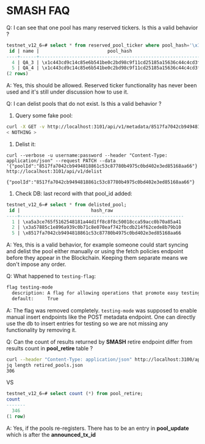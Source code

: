 # SMASH FAQ

Q: I can see that one pool has many reserved tickers. Is this a valid behavior ?

```sql
testnet_v12_6=# select * from reserved_pool_ticker where pool_hash='\x1c443cd9c14c85e6b541be0c2bd98c9f11cd25185a15636c44c4cd3f';
 id | name |                         pool_hash
----+------+------------------------------------------------------------
  4 | QA_3 | \x1c443cd9c14c85e6b541be0c2bd98c9f11cd25185a15636c44c4cd3f
  5 | QA_4 | \x1c443cd9c14c85e6b541be0c2bd98c9f11cd25185a15636c44c4cd3f
(2 rows)
```

A: Yes, this should be allowed. Reserved ticker functionality has never been used and it's still under discussion how to use it.


Q: I can delist pools that do not exist. Is this a valid behavior ?


1. Query some fake pool:

```sh
curl -X GET -v http://localhost:3101/api/v1/metadata/8517fa7042cb9494818861c53c87780b4975c0bd402e3ed85168aa66/4b2221a0ac0b0197308323080ba97e3e453f8625393d30f96eebe0fca4cb7335 | jq .
< NOTHING >
```

1. Delist it:

```shell
curl --verbose -u username:password --header "Content-Type: application/json" --request PATCH --data '{"poolId":"8517fa7042cb9494818861c53c87780b4975c0bd402e3ed85168aa66"}' http://localhost:3101/api/v1/delist

{"poolId":"8517fa7042cb9494818861c53c87780b4975c0bd402e3ed85168aa66"}
```

1. Check DB: last record with that pool_id added:

```sql
testnet_v12_6=# select * from delisted_pool;
 id |                          hash_raw
----+------------------------------------------------------------
  1 | \xa5a3ce765f5162548181a44d1ff8c8f8c50018cca59acc0b70a85a41
  2 | \x3a57885c1e896a939c0b71c8e070eaf742fbcdb214f62cede8b79b10
  5 | \x8517fa7042cb9494818861c53c87780b4975c0bd402e3ed85168aa66
```


A: Yes, this is a valid behavior, for example someone could start syncing and delist the pool either manually or using the fetch policies endpoint before they appear in the Blockchain. Keeping them separate means we don't impose any order.


Q: What happened to `testing-flag`:

```sh
flag testing-mode
  description: A flag for allowing operations that promote easy testing.
  default:     True
```

A: The flag was removed completely. `testing-mode` was supposed to enable manual insert endpoints like the POST metadata endpoint.
One can directly use the db to insert entries for testing so we are not missing any functionality by removing it.


Q: Can the count of results returned by **SMASH** retire endpoint differ from results count in **pool_retire** table ?

```sh
curl --header "Content-Type: application/json" http://localhost:3100/api/v1/retired | jq . > retired_pools.json
jq length retired_pools.json
306
```

VS

```sql
testnet_v12_6=# select count (*) from pool_retire;
count
-------
  346
(1 row)
```

A: Yes, if the pools re-registers. There has to be an entry in **pool_update** which is after the **announced_tx_id**
